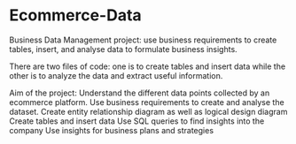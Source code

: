 # Ecommerce-Data
Business Data Management project: use business requirements to create tables, insert, and analyse data to formulate business insights.

There are two files of code: one is to create tables and insert data while the other is to analyze the data and extract useful information.

Aim of the project: 
Understand the different data points collected by an ecommerce platform. 
Use business requirements to create and analyse the dataset.
Create entity relationship diagram as well as logical design diagram 
Create tables and insert data 
Use SQL queries to find insights into the company 
Use insights for business plans and strategies 

